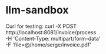 # llm-sandbox

Curl for testing: curl -X POST \
  http://localhost:8081/invoice/process \
  -H 'Content-Type: multipart/form-data' \
  -F 'file=@/home/serge/invoice.pdf'